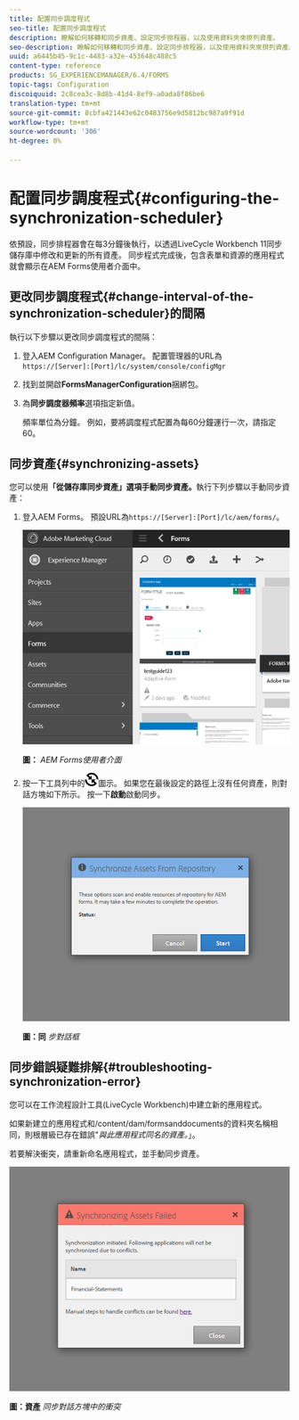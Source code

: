 ```yaml
---
title: 配置同步調度程式
seo-title: 配置同步調度程式
description: 瞭解如何移轉和同步資產、設定同步排程器，以及使用資料夾來排列資產。
seo-description: 瞭解如何移轉和同步資產、設定同步排程器，以及使用資料夾來排列資產。
uuid: a6445b45-9c1c-4483-a32e-453648c488c5
content-type: reference
products: SG_EXPERIENCEMANAGER/6.4/FORMS
topic-tags: Configuration
discoiquuid: 2c8cea3c-8d8b-41d4-8ef9-a0ada8f86be6
translation-type: tm+mt
source-git-commit: 8cbfa421443e62c0483756e9d5812bc987a9f91d
workflow-type: tm+mt
source-wordcount: '306'
ht-degree: 0%

---
```



# 配置同步調度程式{#configuring-the-synchronization-scheduler}

依預設，同步排程器會在每3分鐘後執行，以透過LiveCycle Workbench 11同步儲存庫中修改和更新的所有資產。 同步程式完成後，包含表單和資源的應用程式就會顯示在AEM Forms使用者介面中。

## 更改同步調度程式{#change-interval-of-the-synchronization-scheduler}的間隔

執行以下步驟以更改同步調度程式的間隔：

1. 登入AEM Configuration Manager。 配置管理器的URL為`https://[Server]:[Port]/lc/system/console/configMgr`

1. 找到並開啟&#x200B;**FormsManagerConfiguration**&#x200B;捆綁包。

1. 為&#x200B;**同步調度器頻率**&#x200B;選項指定新值。

   頻率單位為分鐘。 例如，要將調度程式配置為每60分鐘運行一次，請指定60。

## 同步資產{#synchronizing-assets}

您可以使用&#x200B;**「從儲存庫同步資產」選項手動同步資產。**&#x200B;執行下列步驟以手動同步資產：

1. 登入AEM Forms。 預設URL為`https://[Server]:[Port]/lc/aem/forms/`。

   ![AEM Forms使用者介面](assets/aem_forms_ui.png)

   **圖：** *AEM Forms使用者介面*

1. 按一下工具列中的![aem6forms_sync](assets/aem6forms_sync.png)圖示。 如果您在最後設定的路徑上沒有任何資產，則對話方塊如下所示。 按一下&#x200B;**啟動**&#x200B;啟動同步。

   ![同步對話框](assets/migrate-and-syncronize.png)

   **圖：同** *步對話框*

## 同步錯誤疑難排解{#troubleshooting-synchronization-error}

您可以在工作流程設計工具(LiveCycle Workbench)中建立新的應用程式。

如果新建立的應用程式和/content/dam/formsanddocuments的資料夾名稱相同，則根層級已存在錯誤&quot;*與此應用程式同名的資產。*」。

若要解決衝突，請重新命名應用程式，並手動同步資產。

![資產同步對話方塊中的衝突](assets/sync-conflict.png)

**圖：資產** *同步對話方塊中的衝突*

